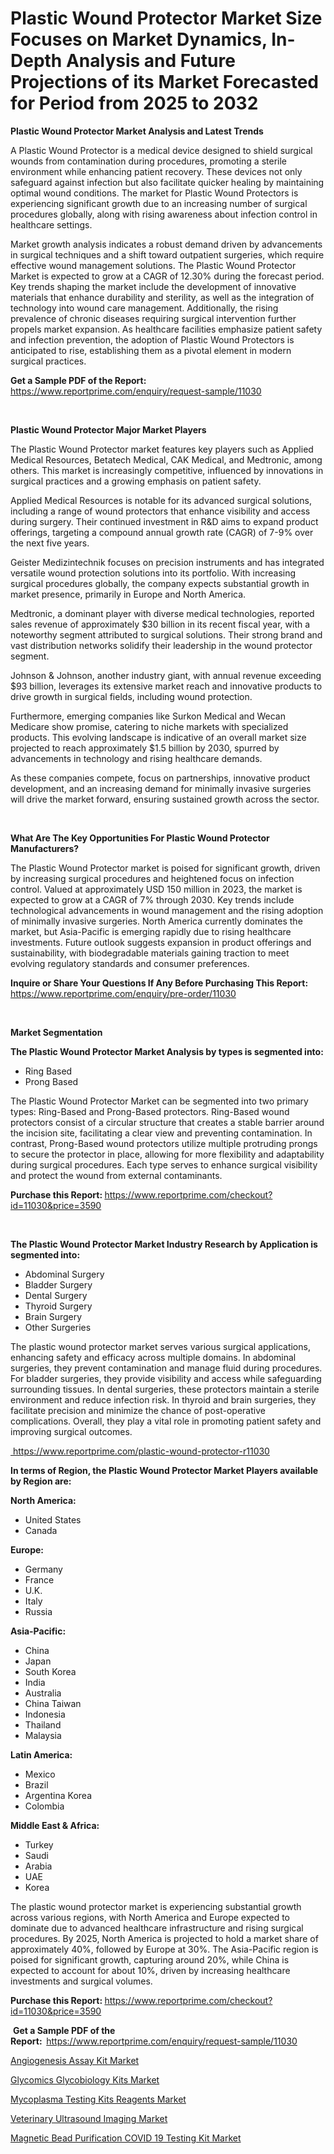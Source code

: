 <p><h1>Plastic Wound Protector Market Size Focuses on Market Dynamics, In-Depth Analysis and Future Projections of its Market Forecasted for Period from 2025 to 2032</h1></p><p><strong>Plastic Wound Protector Market Analysis and Latest Trends</strong></p>
<p><p>A Plastic Wound Protector is a medical device designed to shield surgical wounds from contamination during procedures, promoting a sterile environment while enhancing patient recovery. These devices not only safeguard against infection but also facilitate quicker healing by maintaining optimal wound conditions. The market for Plastic Wound Protectors is experiencing significant growth due to an increasing number of surgical procedures globally, along with rising awareness about infection control in healthcare settings.</p><p>Market growth analysis indicates a robust demand driven by advancements in surgical techniques and a shift toward outpatient surgeries, which require effective wound management solutions. The Plastic Wound Protector Market is expected to grow at a CAGR of 12.30% during the forecast period. Key trends shaping the market include the development of innovative materials that enhance durability and sterility, as well as the integration of technology into wound care management. Additionally, the rising prevalence of chronic diseases requiring surgical intervention further propels market expansion. As healthcare facilities emphasize patient safety and infection prevention, the adoption of Plastic Wound Protectors is anticipated to rise, establishing them as a pivotal element in modern surgical practices.</p></p>
<p><strong>Get a Sample PDF of the Report:&nbsp;</strong> <a href="https://www.reportprime.com/enquiry/request-sample/11030?utm_campaign=1110&utm_medium=2&utm_source=Github&utm_content=ia&utm_term=20032025&utm_id=plastic-wound-protector">https://www.reportprime.com/enquiry/request-sample/11030</a></p>
<p>&nbsp;</p>
<p><strong>Plastic Wound Protector Major Market Players</strong></p>
<p><p>The Plastic Wound Protector market features key players such as Applied Medical Resources, Betatech Medical, CAK Medical, and Medtronic, among others. This market is increasingly competitive, influenced by innovations in surgical practices and a growing emphasis on patient safety. </p><p>Applied Medical Resources is notable for its advanced surgical solutions, including a range of wound protectors that enhance visibility and access during surgery. Their continued investment in R&D aims to expand product offerings, targeting a compound annual growth rate (CAGR) of 7-9% over the next five years.</p><p>Geister Medizintechnik focuses on precision instruments and has integrated versatile wound protection solutions into its portfolio. With increasing surgical procedures globally, the company expects substantial growth in market presence, primarily in Europe and North America.</p><p>Medtronic, a dominant player with diverse medical technologies, reported sales revenue of approximately $30 billion in its recent fiscal year, with a noteworthy segment attributed to surgical solutions. Their strong brand and vast distribution networks solidify their leadership in the wound protector segment.</p><p>Johnson & Johnson, another industry giant, with annual revenue exceeding $93 billion, leverages its extensive market reach and innovative products to drive growth in surgical fields, including wound protection.</p><p>Furthermore, emerging companies like Surkon Medical and Wecan Medicare show promise, catering to niche markets with specialized products. This evolving landscape is indicative of an overall market size projected to reach approximately $1.5 billion by 2030, spurred by advancements in technology and rising healthcare demands. </p><p>As these companies compete, focus on partnerships, innovative product development, and an increasing demand for minimally invasive surgeries will drive the market forward, ensuring sustained growth across the sector.</p></p>
<p>&nbsp;</p>
<p><strong>What Are The Key Opportunities For Plastic Wound Protector Manufacturers?</strong></p>
<p><p>The Plastic Wound Protector market is poised for significant growth, driven by increasing surgical procedures and heightened focus on infection control. Valued at approximately USD 150 million in 2023, the market is expected to grow at a CAGR of 7% through 2030. Key trends include technological advancements in wound management and the rising adoption of minimally invasive surgeries. North America currently dominates the market, but Asia-Pacific is emerging rapidly due to rising healthcare investments. Future outlook suggests expansion in product offerings and sustainability, with biodegradable materials gaining traction to meet evolving regulatory standards and consumer preferences.</p></p>
<p><strong>Inquire or Share Your Questions If Any Before Purchasing This Report:</strong> <a href="https://www.reportprime.com/enquiry/pre-order/11030?utm_campaign=1110&utm_medium=2&utm_source=Github&utm_content=ia&utm_term=20032025&utm_id=plastic-wound-protector">https://www.reportprime.com/enquiry/pre-order/11030</a></p>
<p>&nbsp;</p>
<p><strong>Market Segmentation</strong></p>
<p><strong>The Plastic Wound Protector Market Analysis by types is segmented into:</strong></p>
<p><ul><li>Ring Based</li><li>Prong Based</li></ul></p>
<p><p>The Plastic Wound Protector Market can be segmented into two primary types: Ring-Based and Prong-Based protectors. Ring-Based wound protectors consist of a circular structure that creates a stable barrier around the incision site, facilitating a clear view and preventing contamination. In contrast, Prong-Based wound protectors utilize multiple protruding prongs to secure the protector in place, allowing for more flexibility and adaptability during surgical procedures. Each type serves to enhance surgical visibility and protect the wound from external contaminants.</p></p>
<p><strong>Purchase this Report:&nbsp;</strong><a href="https://www.reportprime.com/checkout?id=11030&price=3590&utm_campaign=1110&utm_medium=2&utm_source=Github&utm_content=ia&utm_term=20032025&utm_id=plastic-wound-protector">https://www.reportprime.com/checkout?id=11030&price=3590</a></p>
<p>&nbsp;</p>
<p><strong>The Plastic Wound Protector Market Industry Research by Application is segmented into:</strong></p>
<p><ul><li>Abdominal Surgery</li><li>Bladder Surgery</li><li>Dental Surgery</li><li>Thyroid Surgery</li><li>Brain Surgery</li><li>Other Surgeries</li></ul></p>
<p><p>The plastic wound protector market serves various surgical applications, enhancing safety and efficacy across multiple domains. In abdominal surgeries, they prevent contamination and manage fluid during procedures. For bladder surgeries, they provide visibility and access while safeguarding surrounding tissues. In dental surgeries, these protectors maintain a sterile environment and reduce infection risk. In thyroid and brain surgeries, they facilitate precision and minimize the chance of post-operative complications. Overall, they play a vital role in promoting patient safety and improving surgical outcomes.</p></p>
<p><a href="https://www.reportprime.com/plastic-wound-protector-r11030?utm_campaign=1110&utm_medium=2&utm_source=Github&utm_content=ia&utm_term=20032025&utm_id=plastic-wound-protector">&nbsp;https://www.reportprime.com/plastic-wound-protector-r11030</a></p>
<p><strong>In terms of Region, the Plastic Wound Protector Market Players available by Region are:</strong></p>
<p>
    <p> <strong> North America: </strong>
        <ul>
            <li>United States</li>
            <li>Canada</li>
        </ul>
        </p> 
    <p> <strong> Europe: </strong>
        <ul>
            <li>Germany</li>
            <li>France</li>
            <li>U.K.</li>
            <li>Italy</li>
            <li>Russia</li>
        </ul>
        </p> 
    <p> <strong> Asia-Pacific: </strong>
        <ul>
            <li>China</li>
            <li>Japan</li>
            <li>South Korea</li>
            <li>India</li>
            <li>Australia</li>
            <li>China Taiwan</li>
            <li>Indonesia</li>
            <li>Thailand</li>
            <li>Malaysia</li>
        </ul>
        </p> 
    <p> <strong> Latin America: </strong>
        <ul>
            <li>Mexico</li>
            <li>Brazil</li>
            <li>Argentina Korea</li>
            <li>Colombia</li>
        </ul>
        </p> 
    <p> <strong> Middle East & Africa: </strong>
        <ul>
            <li>Turkey</li>
            <li>Saudi</li>
            <li>Arabia</li>
            <li>UAE</li>
            <li>Korea</li>
        </ul>
    </p>
    </p>
<p><p>The plastic wound protector market is experiencing substantial growth across various regions, with North America and Europe expected to dominate due to advanced healthcare infrastructure and rising surgical procedures. By 2025, North America is projected to hold a market share of approximately 40%, followed by Europe at 30%. The Asia-Pacific region is poised for significant growth, capturing around 20%, while China is expected to account for about 10%, driven by increasing healthcare investments and surgical volumes.</p></p>
<p><strong>Purchase this Report: </strong><a href="https://www.reportprime.com/checkout?id=11030&price=3590&utm_campaign=1110&utm_medium=2&utm_source=Github&utm_content=ia&utm_term=20032025&utm_id=plastic-wound-protector">https://www.reportprime.com/checkout?id=11030&price=3590</a></p>
<p>&nbsp;<strong>Get a Sample PDF of the Report:&nbsp;&nbsp;</strong><a href="https://www.reportprime.com/enquiry/request-sample/11030?utm_campaign=1110&utm_medium=2&utm_source=Github&utm_content=ia&utm_term=20032025&utm_id=plastic-wound-protector">https://www.reportprime.com/enquiry/request-sample/11030</a></p>
<p><strong></strong></p>
<p><p><a href="https://github.com/romeoacuffap/Market-Research-Report-List-1/blob/main/angiogenesis-assay-kit-market.md?utm_campaign=1110&utm_medium=2&utm_source=Github&utm_content=ia&utm_term=20032025&utm_id=plastic-wound-protector">Angiogenesis Assay Kit Market</a></p><p><a href="https://github.com/larotnanonhx/Market-Research-Report-List-1/blob/main/glycomics-glycobiology-kits-market.md?utm_campaign=1110&utm_medium=2&utm_source=Github&utm_content=ia&utm_term=20032025&utm_id=plastic-wound-protector">Glycomics Glycobiology Kits Market</a></p><p><a href="https://github.com/borsiflorsfa/Market-Research-Report-List-1/blob/main/mycoplasma-testing-kits-reagents-market.md?utm_campaign=1110&utm_medium=2&utm_source=Github&utm_content=ia&utm_term=20032025&utm_id=plastic-wound-protector">Mycoplasma Testing Kits Reagents Market</a></p><p><a href="https://github.com/kelttnandan9/Market-Research-Report-List-1/blob/main/veterinary-ultrasound-imaging-market.md?utm_campaign=1110&utm_medium=2&utm_source=Github&utm_content=ia&utm_term=20032025&utm_id=plastic-wound-protector">Veterinary Ultrasound Imaging Market</a></p><p><a href="https://github.com/goreabeeran/Market-Research-Report-List-1/blob/main/magnetic-bead-purification-covid-19-testing-kit-market.md?utm_campaign=1110&utm_medium=2&utm_source=Github&utm_content=ia&utm_term=20032025&utm_id=plastic-wound-protector">Magnetic Bead Purification COVID 19 Testing Kit Market</a></p></p>